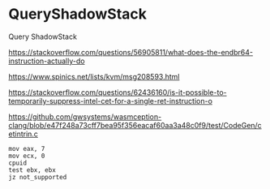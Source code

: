 # QueryShadowStack
Query ShadowStack

https://stackoverflow.com/questions/56905811/what-does-the-endbr64-instruction-actually-do

https://www.spinics.net/lists/kvm/msg208593.html

https://stackoverflow.com/questions/62436160/is-it-possible-to-temporarily-suppress-intel-cet-for-a-single-ret-instruction-o

https://github.com/gwsystems/wasmception-clang/blob/e47f248a73cff7bea95f356eacaf60aa3a48c0f9/test/CodeGen/cetintrin.c


```
mov eax, 7
mov ecx, 0
cpuid
test ebx, ebx
jz not_supported

```
